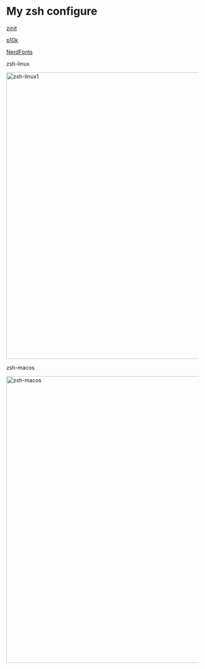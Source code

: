 # My zsh configure

[zinit](https://github.com/zdharma/zinit)

[p10k](https://github.com/romkatv/powerlevel10k)

[NerdFonts](https://www.nerdfonts.com/cheat-sheet)

zsh-linux

<img width="750" alt="zsh-linux1" src="https://user-images.githubusercontent.com/57790433/111655903-fc7aec00-8844-11eb-8bb0-d4f492239ecf.png">

zsh-macos

<img width="750" alt="zsh-macos" src="https://user-images.githubusercontent.com/57790433/111466050-beef6380-875d-11eb-9806-e82fcec2cc80.png">

